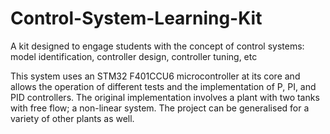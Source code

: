 # Control-System-Learning-Kit
A kit designed to engage students with the concept of control systems: model identification, controller design, controller tuning, etc

This system uses an STM32 F401CCU6 microcontroller at its core and allows the operation of different tests and the implementation of P, PI, and PID controllers. The original implementation involves a plant with two tanks with free flow; a non-linear system. The project can be generalised for a variety of other plants as well.
